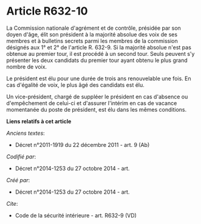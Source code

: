 # Article R632-10

La Commission nationale d'agrément et de contrôle, présidée par son doyen d'âge, élit son président à la majorité absolue des
voix de ses membres et à bulletins secrets parmi les membres de la commission désignés aux 1° et 2° de l'article R. 632-9. Si
la majorité absolue n'est pas obtenue au premier tour, il est procédé à un second tour. Seuls peuvent s'y présenter les deux
candidats du premier tour ayant obtenu le plus grand nombre de voix. 

Le président est élu pour une durée de trois ans renouvelable une fois. En cas d'égalité de voix, le plus âgé des candidats
est élu. 

Un vice-président, chargé de suppléer le président en cas d'absence ou d'empêchement de celui-ci et d'assurer l'intérim en
cas de vacance momentanée du poste de président, est élu dans les mêmes conditions.

**Liens relatifs à cet article**

_Anciens textes_:

  - Décret n°2011-1919 du 22 décembre 2011 - art. 9 (Ab)

_Codifié par_:

  - Décret n°2014-1253 du 27 octobre 2014 - art.

_Créé par_:

  - Décret n°2014-1253 du 27 octobre 2014 - art.

_Cite_:

  - Code de la sécurité intérieure - art. R632-9 (VD)

